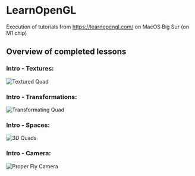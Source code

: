 # LearnOpenGL
Execution of tutorials from https://learnopengl.com/ on MacOS Big Sur (on M1 chip)

## Overview of completed lessons
### Intro - Textures:
![Textured Quad](./docs/resources/floating_quad.gif)

### Intro - Transformations:
![Transformating Quad](./docs/resources/drunk_quad.gif)

### Intro - Spaces:
![3D Quads](./docs/resources/cubes.gif)

### Intro - Camera:
![Proper Fly Camera](./docs/resources/camera.gif)
